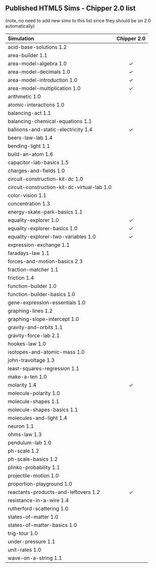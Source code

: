 ## Published HTML5 Sims - Chipper 2.0 list
(note, no need to add new sims to this list since they should be on 2.0 automatically)

| Simulation  | Chipper 2.0 |
| :---------- |:--: |
| acid-base-solutions 1.2 |  |
| area-builder 1.1 |  |
| area-model-algebra 1.0 | ✓ |
| area-model-decimals 1.0| ✓ |
| area-model-introduction 1.0 | ✓ |
| area-model-multiplication 1.0 | ✓ |
| arithmetic 1.0 |  |
| atomic-interactions 1.0 |  |
| balancing-act 1.1 |  |
| balancing-chemical-equations 1.1 |  |
| balloons-and-static-electricity 1.4 | ✓ |
| beers-law-lab 1.4 |  |
| bending-light 1.1 |  |
| build-an-atom 1.6 |  |
| capacitor-lab-basics 1.5 |  |
| charges-and-fields 1.0 |  |
| circuit-construction-kit-dc 1.0 |  |
| circuit-construction-kit-dc-virtual-lab 1.0 |  |
| color-vision 1.1 |  |
| concentration 1.3 |  |
| energy-skate-park-basics 1.1 |  |
| equality-explorer 1.0 | ✓ |
| equality-explorer-basics 1.0 | ✓ |
| equality-explorer-two-variables 1.0 | ✓ |
| expression-exchange 1.1 |  |
| faradays-law 1.1 |  |
| forces-and-motion-basics 2.3 |  |
| fraction-matcher 1.1 |  |
| friction 1.4 |  |
| function-builder 1.0 |  |
| function-builder-basics 1.0 |  |
| gene-expression-essentials 1.0 |  |
| graphing-lines 1.2 |  |
| graphing-slope-intercept 1.0 |  |
| gravity-and-orbits 1.1 |  |
| gravity-force-lab 2.1 |  |
| hookes-law 1.0 |  |
| isotopes-and-atomic-mass 1.0 |  |
| john-travoltage 1.3 |  |
| least-squares-regression 1.1 |  |
| make-a-ten 1.0 |  |
| molarity 1.4 | ✓ |
| molecule-polarity 1.0 |  |
| molecule-shapes 1.1 |  |
| molecule-shapes-basics 1.1 |  |
| molecules-and-light 1.4 |  |
| neuron 1.1 |  |
| ohms-law 1.3 |  |
| pendulum-lab 1.0 |  |
| ph-scale 1.2 |  |
| ph-scale-basics 1.2 |  |
| plinko-probability 1.1 |  |
| projectile-motion 1.0 |  |
| proportion-playground 1.0 |  |
| reactants-products-and-leftovers 1.2 | ✓ |
| resistance-in-a-wire 1.4 |  |
| rutherford-scattering 1.0 |  |
| states-of-matter 1.0 |  |
| states-of-matter-basics 1.0 |  |
| trig-tour 1.0 |  |
| under-pressure 1.1 |  |
| unit-rates 1.0 |  |
| wave-on-a-string 1.1 |  |




